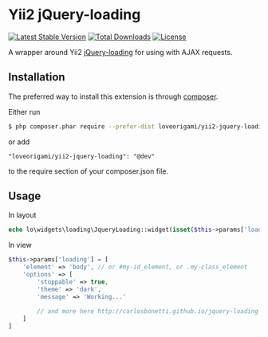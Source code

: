 # Yii2 jQuery-loading
[![Latest Stable Version](https://poser.pugx.org/loveorigami/yii2-jquery-loading/v/stable)](https://packagist.org/packages/loveorigami/yii2-jquery-loading) 
[![Total Downloads](https://poser.pugx.org/loveorigami/yii2-jquery-loading/downloads)](https://packagist.org/packages/loveorigami/yii2-jquery-loading)
[![License](https://poser.pugx.org/loveorigami/yii2-jquery-loading/license)](https://packagist.org/packages/loveorigami/yii2-jquery-loading)

A wrapper around Yii2 [jQuery-loading](https://github.com/CarlosBonetti/jquery-loading) for using with AJAX requests.  

## Installation
The preferred way to install this extension is through [composer](http://getcomposer.org/download/).

Either run
```sh
$ php composer.phar require --prefer-dist loveorigami/yii2-jquery-loading "@dev"
```
or add
```
"loveorigami/yii2-jquery-loading": "@dev"
```
to the require section of your composer.json file.

## Usage

In layout

```php
echo lo\widgets\loading\JqueryLoading::widget(isset($this->params['loading']) ? $this->params['loading'] : []);
```

In view

```php
$this->params['loading'] = [
    'element' => 'body', // or #my-id_element, or .my-class_element
    'options' => [
        'stoppable' => true,
        'theme' => 'dark',
        'message' => 'Working...'
        
        // and more here http://carlosbonetti.github.io/jquery-loading
    ]
]
```

